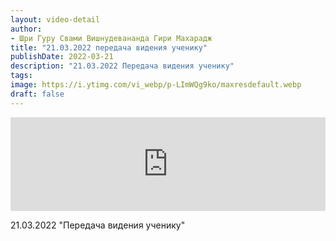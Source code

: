 ```yaml
---
layout: video-detail
author:
- Шри Гуру Свами Вишнудевананда Гири Махарадж
title: "21.03.2022 передача видения ученику"
publishDate: 2022-03-21
description: "21.03.2022 Передача видения ученику"
tags: 
image: https://i.ytimg.com/vi_webp/p-LImWQg9ko/maxresdefault.webp
draft: false
---
```


<iframe width="100%" src="https://www.youtube.com/embed/p-LImWQg9ko" frameborder="0" allowfullscreen=""></iframe> 

 21.03.2022 "Передача видения ученику"

  

 